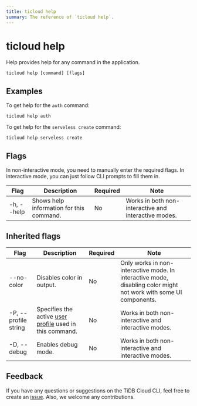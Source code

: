 ```yaml
---
title: ticloud help
summary: The reference of `ticloud help`.
---
```


# ticloud help

Help provides help for any command in the application.

```shell
ticloud help [command] [flags]
```

## Examples

To get help for the `auth` command:

```shell
ticloud help auth
```

To get help for the `serveless create` command:

```shell
ticloud help serveless create
```

## Flags

In non-interactive mode, you need to manually enter the required flags. In interactive mode, you can just follow CLI prompts to fill them in.

| Flag                    | Description                                                   | Required | Note                                                 |
|-------------------------|---------------------------------------------------------------|----------|------------------------------------------------------|
| -h, --help              | Shows help information for this command.                      | No       | Works in both non-interactive and interactive modes. |

## Inherited flags

| Flag                 | Description                                                                               | Required | Note                                                                                                                    |
|----------------------|-------------------------------------------------------------------------------------------|----------|--------------------------------------------------------------------------------------------------------------------------|
| --no-color           | Disables color in output.                                                                  | No       | Only works in non-interactive mode. In interactive mode, disabling color might not work with some UI components. |
| -P, --profile string | Specifies the active [user profile](/tidb-cloud/cli-reference.md#user-profile) used in this command. | No       | Works in both non-interactive and interactive modes.                                                                      |
| -D, --debug          | Enables debug mode.                                                                                   | No       | Works in both non-interactive and interactive modes.                                                             |

## Feedback

If you have any questions or suggestions on the TiDB Cloud CLI, feel free to create an [issue](https://github.com/tidbcloud/tidbcloud-cli/issues/new/choose). Also, we welcome any contributions.